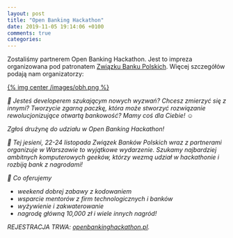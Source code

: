 ```yaml
---
layout: post
title: "Open Banking Hackathon"
date: 2019-11-05 19:14:06 +0100
comments: true
categories: 
---
```

Zostaliśmy partnerem Open Banking Hackathon. Jest to impreza organizowana pod patronatem <a href="https://www.zbp.pl/" target="_blank">Związku Banku Polskich</a>. Więcej szczegółów podają nam organizatorzy:

[{% img center /images/obh.png %}](https://openbankinghackathon.pl/)

<i>

📍 Jesteś developerem szukającym nowych wyzwań? Chcesz zmierzyć się z innymi? Tworzycie zgarną paczkę, która może stworzyć rozwiązanie rewolucjonizujące otwartą bankowość? Mamy coś dla Ciebie! &#x263a;

Zgłoś drużynę do udziału w Open Banking Hackathon!

📍 Tej jesieni, 22-24 listopada Związek Banków Polskich wraz z partnerami organizuje w Warszawie to wyjątkowe wydarzenie. Szukamy najbardziej ambitnych komputerowych geeków, którzy wezmą udział w hackathonie i rozbiją bank z nagrodami!

📍 Co oferujemy

<ul>
<li>weekend dobrej zabawy z kodowaniem
<li>wsparcie mentorów z firm technologicznych i banków
<li>wyżywienie i zakwaterowanie
<li>nagrodę główną 10,000 zł i wiele innych nagród!
</ul>

REJESTRACJA TRWA: <a href="https://openbankinghackathon.pl/" target="_blank">openbankinghackathon.pl</a>. 
</i>